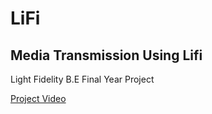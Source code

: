 # LiFi
## Media Transmission Using Lifi
Light Fidelity B.E Final Year Project

 [Project Video ](https://drive.google.com/drive/folders/1i4J0DVGi9lD64-YH7H-tZ890ydvvVTj9)
